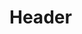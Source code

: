 <!-- TITLE: Practical Skills-->
<!-- SUBTITLE: A list of Practical Skills Lesson Plans -->

# Header